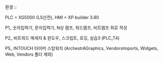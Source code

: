 환경 ::

PLC = XG5000 (LS산전), HMI = XP builder 3.80


P1_ 숫자입력기, 문자입력기, N상 램프, 워드램프, 비트램프 회로 작성


P2_ 비트워드 메세지 & 윈도우, 스크립트, 로깅, 실습3 (PLC_T4)


P5_ INTOUCH 타이머 스탑워치 (ArchestrAGraphics, VendorsImports, Widgets, Web, Vendors 폴더 제외)
